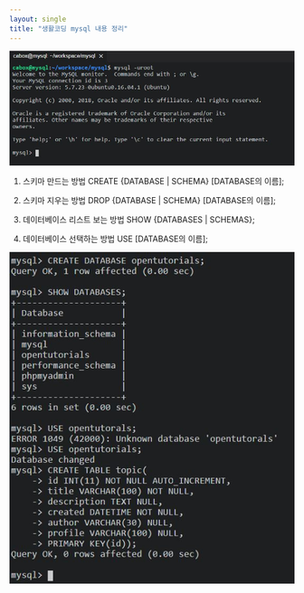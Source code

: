 ```yaml
---
layout: single
title: "생활코딩 mysql 내용 정리"
---
```


![202201091](https://raw.githubusercontent.com/BackFoxx/BackFoxx.github.io/master/_image/202201091.JPG)



1. 스키마 만드는 방법
   CREATE {DATABASE | SCHEMA} [DATABASE의 이름];

2. 스키마 지우는 방법
   DROP {DATABASE | SCHEMA} [DATABASE의 이름];

3. 데이터베이스 리스트 보는 방법
   SHOW {DATABASES | SCHEMAS};

4. 데이터베이스 선택하는 방법
   USE [DATABASE의 이름];



![202201092](https://raw.githubusercontent.com/BackFoxx/BackFoxx.github.io/master/_image/202201092.JPG)

